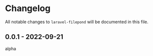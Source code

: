 # Changelog

All notable changes to `laravel-filepond` will be documented in this file.

## 0.0.1 - 2022-09-21

alpha
